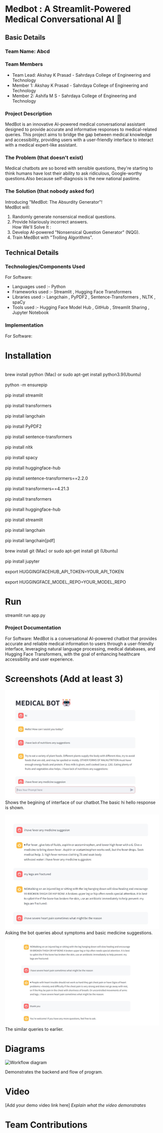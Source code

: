 # Medbot : A Streamlit-Powered Medical Conversational AI 🎯


## Basic Details
### Team Name: Abcd


### Team Members
- Team Lead: Akshay K Prasad   - Sahrdaya College of Engineering and Technology 
- Member 1:  Akshay K Prasad   - Sahrdaya College of Engineering and Technology
- Member 2:  Ashifa M S        - Sahrdaya College of Engineering and Technology

### Project Description
MedBot is an innovative AI-powered medical conversational assistant designed to provide accurate and informative responses to medical-related queries. This project aims to bridge the gap between medical knowledge and accessibility, providing users
with a user-friendly interface to interact with a medical expert-like assistant.

### The Problem (that doesn't exist)
Medical chatbots are so bored with sensible questions, they're starting to think humans have lost their ability to ask ridiculous, Google-worthy questions.Also because self-diagnosis is the new national pastime.

### The Solution (that nobody asked for)
Introducing "MedBot: The Absurdity Generator"!
<br>MedBot will: <br>
1. Randomly generate nonsensical medical questions.
2. Provide hilariously incorrect answers.
<br>How We'll Solve It : <br>
1. Develop AI-powered "Nonsensical Question Generator" (NQG).
2. Train MedBot with "Trolling Algorithms".
   
## Technical Details
### Technologies/Components Used
For Software:
- Languages used   :-  Python
- Frameworks used  :-  Streamlit , Hugging Face Transformers
- Libraries used   :-  Langchain , PyPDF2 , Sentence-Transformers , NLTK , spaCy
- Tools used       :-  Hugging Face Model Hub , GitHub , Streamlit Sharing , Jupyter Notebook

### Implementation
For Software:
# Installation
<br>brew install python (Mac) or sudo apt-get install python3.9(Ubuntu)<br>
<br>python -m ensurepip<br>
<br>pip install streamlit<br>
<br>pip install transformers<br>
<br>pip install langchain<br>
<br>pip install PyPDF2<br>
<br>pip install sentence-transformers<br>
<br>pip install nltk<br>
<br>pip install spacy<br>
<br>pip install huggingface-hub<br>
<br>pip install sentence-transformers==2.2.0<br>
<br>pip install transformers==4.21.3<br>
<br>pip install transformers<br>
<br>pip install huggingface-hub<br>
<br>pip install streamlit<br>
<br>pip install langchain<br>
<br>pip install langchain[pdf]<br>
<br>brew install git (Mac) or sudo apt-get install git (Ubuntu)<br>
<br>pip install jupyter<br>
<br>export HUGGINGFACEHUB_API_TOKEN=YOUR_API_TOKEN <br>
<br>export HUGGINGFACE_MODEL_REPO=YOUR_MODEL_REPO<br>

# Run
streamlit run app.py

### Project Documentation
For Software:   MedBot is a conversational AI-powered chatbot that provides accurate and reliable medical information to users through a user-friendly interface, leveraging natural language processing, medical databases, and Hugging Face Transformers, with the goal of enhancing healthcare accessibility and user experience.

# Screenshots (Add at least 3)
![hello interface](screen1.jpeg)
Shows the begining of interface of our chatbot.The basic hi hello response is shown.

![common symptoms and suggestions](screen.jpeg)
Asking the bot queries about symptoms and basic medicine suggestions.

![common symptoms and suggestions](screen3.jpeg)
The similar queries to earlier.

# Diagrams
![Workflow diagram](flowchart.jpeg)

Demonstrates the backend and flow of program.


# Video
[Add your demo video link here]
*Explain what the video demonstrates*

# Team Contributions
